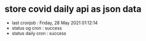 # store covid daily api as json data

- last cronjob : Friday, 28 May 2021 01:12:14
- status og cron : success
- status daily cron : success
      
      